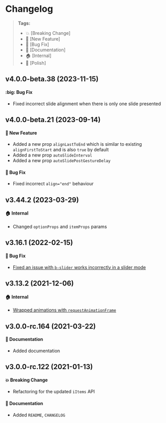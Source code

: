 Changelog
=========

> **Tags:**
> - :boom:       [Breaking Change]
> - :rocket:     [New Feature]
> - :bug:        [Bug Fix]
> - :memo:       [Documentation]
> - :house:      [Internal]
> - :nail_care:  [Polish]

## v4.0.0-beta.38 (2023-11-15)

#### :big: Bug Fix

* Fixed incorrect slide alignment when there is only one slide presented

## v4.0.0-beta.21 (2023-09-14)

#### :rocket: New Feature

* Added a new prop `alignLastToEnd` which is similar to existing `alignFirstToStart` and is also `true` by default
* Added a new prop `autoSlideInterval`
* Added a new prop `autoSlidePostGestureDelay`

#### :bug: Bug Fix

* Fixed incorrect `align="end"` behaviour

## v3.44.2 (2023-03-29)

#### :house: Internal

* Changed `optionProps` and `itemProps` params

## v3.16.1 (2022-02-15)

#### :bug: Bug Fix

* [Fixed an issue with `b-slider` works incorrectly in a slider mode](https://github.com/V4Fire/Client/issues/691)

## v3.13.2 (2021-12-06)

#### :house: Internal

* [Wrapped animations with `requestAnimationFrame`](https://github.com/V4Fire/Client/issues/170)

## v3.0.0-rc.164 (2021-03-22)

#### :memo: Documentation

* Added documentation

## v3.0.0-rc.122 (2021-01-13)

#### :boom: Breaking Change

* Refactoring for the updated `iItems` API

#### :memo: Documentation

* Added `README`, `CHANGELOG`
